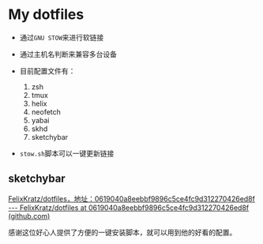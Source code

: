 # My dotfiles

- 通过`GNU STOW`来进行软链接
- 通过主机名判断来兼容多台设备
- 目前配置文件有：

  1. zsh
  2. tmux
  3. helix
  4. neofetch
  5. yabai
  6. skhd
  7. sketchybar

- `stow.sh`脚本可以一键更新链接



## sketchybar

[FelixKratz/dotfiles，地址：0619040a8eebbf9896c5ce4fc9d312270426ed8f --- FelixKratz/dotfiles at 0619040a8eebbf9896c5ce4fc9d312270426ed8f (github.com)](https://github.com/FelixKratz/dotfiles/tree/0619040a8eebbf9896c5ce4fc9d312270426ed8f)

感谢这位好心人提供了方便的一键安装脚本，就可以用到他的好看的配置。

